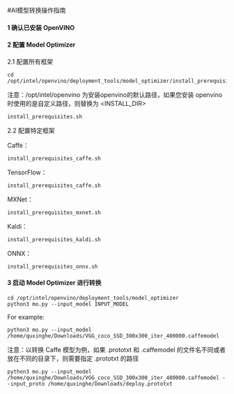 #AI模型转换操作指南

#### 1 确认已安装 OpenVINO

#### 2 配置 Model Optimizer

2.1 配置所有框架

```shell
cd /opt/intel/openvino/deployment_tools/model_optimizer/install_prerequisites
```

注意：/opt/intel/openvino 为安装openvino的默认路径，如果您安装 openvino 时使用的是自定义路径，则替换为 <INSTALL_DIR>

```shell
install_prerequisites.sh
```

2.2 配置特定框架

Caffe：

```shell
install_prerequisites_caffe.sh
```

TensorFlow：

```shell
install_prerequisites_caffe.sh
```

MXNet：

```shell
install_prerequisites_mxnet.sh
```

Kaldi：

```shell
install_prerequisites_kaldi.sh
```

ONNX：

```shell
install_prerequisites_onnx.sh
```

#### 3 启动 Model Optimizer 进行转换

```shell
cd /opt/intel/openvino/deployment_tools/model_optimizer
python3 mo.py --input_model INPUT_MODEL
```

For example:

```shell
python3 mo.py --input_model /home/quxinghe/Downloads/VGG_coco_SSD_300x300_iter_400000.caffemodel
```

注意：以转换 Caffe 模型为例，如果 .prototxt 和 .caffemodel 的文件名不同或者放在不同的目录下，则需要指定 .prototxt 的路径

```shell
python3 mo.py --input_model /home/quxinghe/Downloads/VGG_coco_SSD_300x300_iter_400000.caffemodel --input_proto /home/quxinghe/Downloads/deploy.prototxt
```

